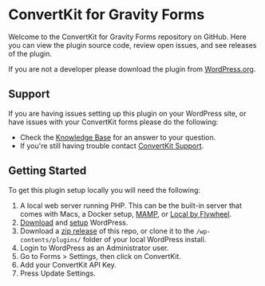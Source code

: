 # ConvertKit for Gravity Forms

Welcome to the ConvertKit for Gravity Forms repository on GitHub. Here you can view the plugin source code, review open issues, and see releases of the plugin.

If you are not a developer please download the plugin from [WordPress.org](https://wordpress.org/plugins/convertkit-gravity-forms/).


## Support

If you are having issues setting up this plugin on your WordPress site, or have issues with your ConvertKit forms please do the
following:

* Check the [Knowledge Base](https://help.convertkit.com/) for an answer to your question.
* If you're still having trouble contact [ConvertKit Support](https://convertkit.com/support/).

## Getting Started

To get this plugin setup locally you will need the following:

1. A local web server running PHP. This can be the built-in server that comes with Macs, a Docker setup, [MAMP](https://mamp.info), or 
[Local by Flywheel](https://local.getflywheel.com/).
2. [Download](https://wordpress.org/download/) and [setup](https://codex.wordpress.org/Installing_WordPress#Famous_5-Minute_Installation) WordPress. 
3. Download a [zip release](https://github.com/ConvertKit/ConvertKit-WordPress/releases) of this repo, or clone it to the `/wp-contents/plugins/` folder 
of your local WordPress install.
4. Login to WordPress as an Administrator user.
5. Go to Forms > Settings, then click on ConvertKit.
6. Add your ConvertKit API Key.
7. Press Update Settings.
